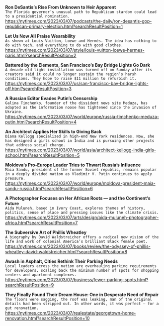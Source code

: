 **Ron DeSantis’s Rise From Unknown to Heir Apparent**\
`The Florida governor’s unusual path to Republican stardom could lead to a presidential nomination.`\
https://nytimes.com/2023/03/07/podcasts/the-daily/ron-desantis-gop-republican-primary-election.html?searchResultPosition=1

**Let Us Now All Praise Wearability**\
`As shown at Louis Vuitton, Loewe and Hermès. The idea has nothing to do with tech, and everything to do with good clothes.`\
https://nytimes.com/2023/03/07/style/louis-vuitton-loewe-hermes-paris.html?searchResultPosition=2

**Battered by the Elements, San Francisco’s Bay Bridge Lights Go Dark**\
`A decade-old light installation was turned off on Sunday after its creators said it could no longer sustain the region’s harsh conditions. They hope to raise $11 million to refurbish it.`\
https://nytimes.com/2023/03/07/us/san-francisco-bay-bridge-lights-off.html?searchResultPosition=3

**A Russian Editor Evades Putin’s Censorship**\
`Galina Timchenko, founder of the dissident news site Meduza, has adapted as the information noose has tightened since the invasion of Ukraine.`\
https://nytimes.com/2023/03/07/world/europe/russia-timchenko-meduza-putin.html?searchResultPosition=4

**An Architect Applies Her Skills to Giving Back**\
`Diana Kellogg specialized in high-end New York residences. Now, she has designed a girls school in India and is pursuing other projects that address social change.`\
https://nytimes.com/2023/03/07/world/asia/architect-kellogg-india-girls-school.html?searchResultPosition=5

**Moldova’s Pro-Europe Leader Tries to Thwart Russia’s Influence**\
`Maia Sandu, president of the former Soviet republic, remains popular in a deeply divided nation as Vladimir V. Putin continues to apply pressure.`\
https://nytimes.com/2023/03/07/world/europe/moldova-president-maia-sandu-russia.html?searchResultPosition=6

**A Photographer Focuses on Her African Roots — and the Continent’s Future**\
`Aida Muluneh, based in Ivory Coast, explores themes of history, politics, sense of place and pressing issues like the climate crisis.`\
https://nytimes.com/2023/03/07/arts/design/aida-muluneh-photographer-africa.html?searchResultPosition=7

**The Subversive Art of Phillis Wheatley**\
`A biography by David Waldstreicher offers a radical new vision of the life and work of colonial America’s brilliant Black female poet.`\
https://nytimes.com/2023/03/07/books/review/the-odyssey-of-phillis-wheatley-david-waldstreicher.html?searchResultPosition=8

**Awash in Asphalt, Cities Rethink Their Parking Needs**\
`Local leaders across the nation are overhauling parking requirements for developers, scaling back the minimum number of spots for shopping centers and apartment complexes.`\
https://nytimes.com/2023/03/07/business/fewer-parking-spots.html?searchResultPosition=9

**They Finally Found Their Dream House: One in Desperate Need of Repair**\
`The floors were sagging, the roof was leaking, man of the original details had been stripped out. In other words, it was perfect — for a gut renovation.`\
https://nytimes.com/2023/03/07/realestate/georgetown-home-renovation.html?searchResultPosition=10

